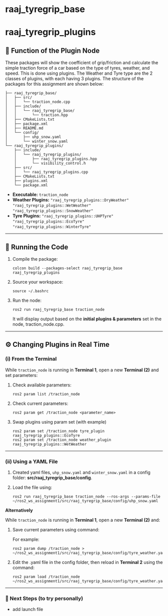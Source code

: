 # raaj_tyregrip_base
# raaj_tyregrip_plugins
## 🎯️ Function of the Plugin Node
These packages will show the coefficient of grip/friction and calculate 
the simple traction force of a car based on the type of tyres, weather, 
and speed. This is done using plugins. The Weather and Tyre type are 
the 2 classes of plugins, with each having 3 plugins. The structure of 
the packages for this assignment are shown below:

```
├── raaj_tyregrip_base/
│   ├── src/
│   │   └── traction_node.cpp
│   ├── include/
│   │   └── raaj_tyregrip_base/
│   │       └── traction.hpp
│   ├── CMakeLists.txt
│   ├── package.xml
│   ├── README.md
│   └── config/
│       ├── uhp_snow.yaml
│       └── winter_snow.yaml
└── raaj_tyregrip_plugins/
    ├── include/
    │   └── raaj_tyregrip_plugins/
    │       ├── raaj_tyregrip_plugins.hpp
    │       └── visibility_control.h
    ├── src/
    │   └── raaj_tyregrip_plugins.cpp
    ├── CMakeLists.txt
    ├── plugins.xml
    └── package.xml
```

-   **Executable:** `traction_node`
-   **Weather Plugins:** `"raaj_tyregrip_plugins::DryWeather"`  
			 `"raaj_tyregrip_plugins::WetWeather"`  
			 `"raaj_tyregrip_plugins::SnowWeather"`  
-   **Tyre Plugins:** `"raaj_tyregrip_plugins::UHPTyre"`  
		      `"raaj_tyregrip_plugins::EcoTyre"`  
		      `"raaj_tyregrip_plugins::WinterTyre"`  

------------------------------------------------------------------------

## 🚀 Running the Code

1.  Compile the package:

    ```
    colcon build --packages-select raaj_tyregrip_base raaj_tyregrip_plugins
    ```

2.  Source your workspace:

    ```
    source ~/.bashrc
    ```

3.  Run the node:

    ```
    ros2 run raaj_tyregrip_base traction_node
    ```

    It will display output based on the **initial plugins & parameters** 
    set in the node, traction_node.cpp.

------------------------------------------------------------------------

## ⚙️ Changing Plugins in Real Time

### (i) From the Terminal

While `traction_node` is running in **Terminal 1**, open a new
**Terminal (2)** and set parameters:

1.  Check available parameters:

    ```
    ros2 param list /traction_node
    ```

2.  Check current parameters:

    ```
    ros2 param get /traction_node <parameter_name>
    ```
    
3.  Swap plugins using param set (with example)

    ```
    ros2 param set /traction_node tyre_plugin raaj_tyregrip_plugins::EcoTyre
    ros2 param set /traction_node weather_plugin raaj_tyregrip_plugins::WetWeather
    ```

------------------------------------------------------------------------

### (ii) Using a YAML File

1. Created yaml files, `uhp_snow.yaml` and `winter_snow.yaml` in a config 
   folder: **src/raaj_tyregrip_base/config**.
   
2. Load the file using: 
 
	```
    ros2 run raaj_tyregrip_base traction_node --ros-args --params-file ~/ros2_ws_assignment1/src/raaj_tyregrip_base/config/uhp_snow.yaml
	```
    
**Alternatively**

   While `traction_node` is running in **Terminal 1**, open a new
   **Terminal (2)** and:

1. Save current parameters using command:

   For example:

    ```
    ros2 param dump /traction_node > ~/ros2_ws_assignment1/src/raaj_tyregrip_base/config/tyre_weather.yaml
    ```

2. Edit the .yaml file in the config folder, then reload in 
   **Terminal 2** using the command:

    ```
    ros2 param load /traction_node ~/ros2_ws_assignment1/src/raaj_tyregrip_base/config/tyre_weather.yaml
    ```

------------------------------------------------------------------------

### 🔮 Next Steps (to try personally)

-   add launch file
